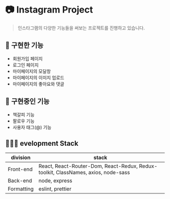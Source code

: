 # 📷 Instagram Project

> 인스타그램의 다양한 기능들을 써보는 프로젝트를 진행하고 있습니다.

## 🍎 구현한 기능

- 회원가입 페이지
- 로그인 페이지
- 마이페이지의 모달창
- 마이페이지의 이미지 업로드
- 마이페이지의 좋아요와 댓글

## 🍏 구현중인 기능

- 책갈피 기능
- 팔로우 기능
- 사용자 태그(@) 기능

## 👩🏻‍💻 evelopment Stack

<table>
<thead>
<tr>
<th>division</th>
<th>stack</th>
</tr>
</thead>
<tbody>
<tr>
<td>Front-end</td>
<td>React, React-Router-Dom, React-Redux, Redux-toolkit, ClassNames, axios, node-sass</td></tr>
<tr><td>Back-end</td>
<td>node, express</td></tr>
<tr><td>Formatting</td>
<td>eslint, prettier</td></tr>
</tbody>
</table>
